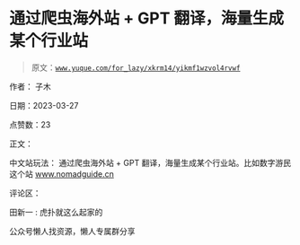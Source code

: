 # 通过爬虫海外站 + GPT 翻译，海量生成某个行业站

> 原文：[`www.yuque.com/for_lazy/xkrm14/yikmf1wzvol4rvwf`](https://www.yuque.com/for_lazy/xkrm14/yikmf1wzvol4rvwf)



作者： 子木



日期：2023-03-27



点赞数：23

<ne-card data-card-name="hr" data-card-type="block" id="y8XYL" data-event-boundary="card">

正文：



中文站玩法： 通过爬虫海外站 + GPT 翻译，海量生成某个行业站。比如数字游民这个站 www.nomadguide.cn

<ne-card data-card-name="hr" data-card-type="block" id="qdwl5" data-event-boundary="card">

评论区：



田新一 : 虎扑就这么起家的

<ne-card data-card-name="hr" data-card-type="block" id="DRSjT" data-event-boundary="card">

公众号懒人找资源，懒人专属群分享

</ne-card></ne-card></ne-card>